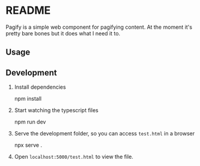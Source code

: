 # README
Pagify is a simple web component for pagifying content. At the moment it's pretty bare bones but it does what I need it to.

## Usage

## Development

1. Install dependencies

    npm install

2. Start watching the typescript files

    npm run dev

3. Serve the development folder, so you can access `test.html` in a browser

    npx serve .

4. Open `localhost:5000/test.html` to view the file.
